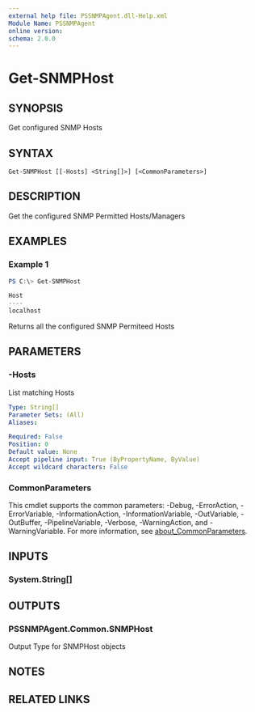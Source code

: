 ```yaml
---
external help file: PSSNMPAgent.dll-Help.xml
Module Name: PSSNMPAgent
online version:
schema: 2.0.0
---
```


# Get-SNMPHost

## SYNOPSIS
Get configured SNMP Hosts

## SYNTAX

```
Get-SNMPHost [[-Hosts] <String[]>] [<CommonParameters>]
```

## DESCRIPTION
Get the configured SNMP Permitted Hosts/Managers

## EXAMPLES

### Example 1
```powershell
PS C:\> Get-SNMPHost

Host
----
localhost
```

Returns all the configured SNMP Permiteed Hosts

## PARAMETERS

### -Hosts
List matching Hosts

```yaml
Type: String[]
Parameter Sets: (All)
Aliases:

Required: False
Position: 0
Default value: None
Accept pipeline input: True (ByPropertyName, ByValue)
Accept wildcard characters: False
```

### CommonParameters
This cmdlet supports the common parameters: -Debug, -ErrorAction, -ErrorVariable, -InformationAction, -InformationVariable, -OutVariable, -OutBuffer, -PipelineVariable, -Verbose, -WarningAction, and -WarningVariable. For more information, see [about_CommonParameters](http://go.microsoft.com/fwlink/?LinkID=113216).

## INPUTS

### System.String[]

## OUTPUTS

### PSSNMPAgent.Common.SNMPHost
Output Type for SNMPHost objects

## NOTES

## RELATED LINKS
